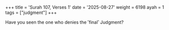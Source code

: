 +++
title = 'Surah 107, Verses 1'
date = '2025-08-27'
weight = 6198
ayah = 1
tags = ["judgment"]
+++

Have you seen the one who denies the ˹final˺ Judgment?